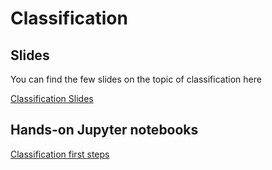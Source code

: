 # Classification

## Slides

You can find the few slides on the topic of classification here

[Classification Slides](https://docs.google.com/presentation/d/1xv2XdZpeKR7NpGZr-pnyWvaVf-8B3e84zbSzfYR01IA/edit?usp=sharing)

## Hands-on Jupyter notebooks

[Classification first steps](http://colab.research.google.com/github/toelt-llc/astroml-hackdays/blob/master/3%20-%20Classification/code/Classification.ipynb)

